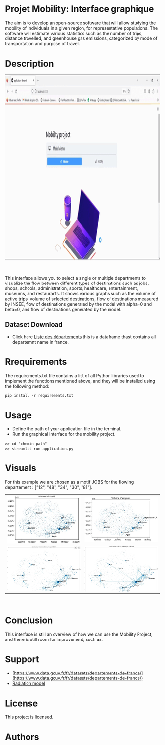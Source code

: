 # Projet Mobility: Interface graphique
The aim is to develop an open-source software that will allow studying the mobility of individuals in a given region, for representative populations. The software will estimate various statistics such as the number of trips, distance travelled, and greenhouse gas emissions, categorized by mode of transportation and purpose of travel.
# Description

<div style="text-align: center;">
  <img src="up1.gif" alt="GIF Image" width="600" height="600">
</div>

<br>
<br>

This interface allows you to select a single or multiple departments to visualize the flow between different types of destinations such as jobs, shops, schools, administration, sports, healthcare, entertainment, museums, and restaurants. It shows various graphs such as the volume of active trips, volume of selected destinations, flow of destinations measured by INSEE, flow of destinations generated by the model with alpha=0 and beta=0, and flow of destinations generated by the model.

## Dataset Download

* Click here [Liste des départements](https://www.data.gouv.fr/fr/datasets/departements-de-france/) this is a dataframe thast contains all departemnt name in france.



# Rrequirements
The requirements.txt file contains a list of all Python libraries used to implement the functions mentioned above, and they will be installed using the following method:
```
pip install -r requirements.txt
```
# Usage
* Define the path of your application file in the terminal.
* Run the graphical interface for the mobility project.
```
>> cd "chemin path"
>> streamlit run application.py
```
# Visuals
For this example we are chosen as a motif JOBS for the flowing departement : ["12", "48", "34", "30", "81"].
<table>
  <tr>
    <td><img src="actif.JPG"></td>
    <td><img src="emp.JPG"></td>
  </tr>
  <tr>
    <td><img src="insee.JPG"></td>
    <td><img src="fin.JPG"></td>
  </tr>
</table
<br>
<br>

# Conclusion
This interface is still an overview of how we can use the Mobility Project, and there is still room for improvement, such as: 

# Support
* [https://www.data.gouv.fr/fr/datasets/departements-de-france/](https://www.data.gouv.fr/fr/datasets/departements-de-france/)
* [Radiation model ](https://www.researchgate.net/publication/284712241_A_Generalized_Radiation_Model_for_Human_Mobility_Spatial_Scale_Searching_Direction_and_Trip_Constraint)


# License
This project is licensed.
# Authors
